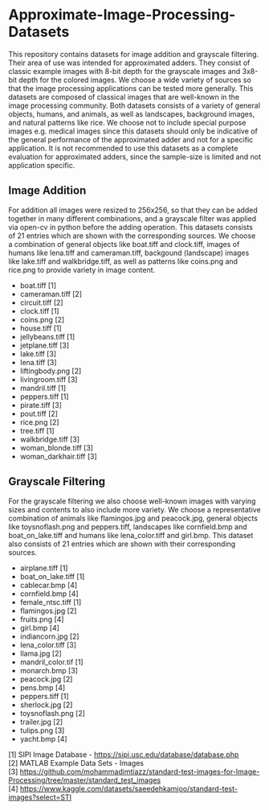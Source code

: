 # Approximate-Image-Processing-Datasets
This repository contains datasets for image addition and grayscale filtering. Their area of use was intended for approximated adders. They consist of classic example images with 8-bit depth for the grayscale images and 3x8-bit depth for the colored images.
We choose a wide variety of sources so that the image processing applications can be tested more generally. This datasets are composed of classical images that are well-known in the image processing community. 
Both datasets consists of a variety of general objects, humans, and animals, as well as landscapes, background images, and natural patterns like rice.
We choose not to include special purpose images e.g. medical images since this datasets should only be indicative of the general performance of the approximated adder and not for a specific application.
It is not recommended to use this datasets as a complete evaluation for approximated adders, since the sample-size is limited and not application specific.

## Image Addition
For addition all images were resized to 256x256, so that they can be added together in many different combinations, and a grayscale filter was applied via open-cv in python before the adding operation.
This datasets consists of 21 entries which are shown with the corresponding sources. 
We choose a combination of general objects like boat.tiff and clock.tiff, images of humans like lena.tiff and cameraman.tiff, backgound (landscape) images like lake.tiff and walkbridge.tiff, as well as patterns like coins.png and rice.png to provide variety in image content.
+ boat.tiff [1]
+ cameraman.tiff [2]
+ circuit.tiff [2]
+ clock.tiff [1]
+ coins.png [2]
+ house.tiff [1]
+ jellybeans.tiff [1]
+ jetplane.tiff [3]
+ lake.tiff [3]
+ lena.tiff [3]
+ liftingbody.png [2]
+ livingroom.tiff [3]
+ mandril.tiff [1]
+ peppers.tiff [1]
+ pirate.tiff [3]
+ pout.tiff [2]
+ rice.png [2]
+ tree.tiff [1]
+ walkbridge.tiff [3]
+ woman_blonde.tiff [3]
+ woman_darkhair.tiff [3]

## Grayscale Filtering
For the grayscale filtering we also choose well-known images with varying sizes and contents to also include more variety.
We choose a representative combination of animals like flamingos.jpg and peacock.jpg, general objects like toysnoflash.png and peppers.tiff, landscapes like cornfield.bmp and boat_on_lake.tiff and humans like lena_color.tiff and girl.bmp.
This dataset also consists of 21 entries which are shown with their corresponding sources.
+ airplane.tiff [1]
+ boat_on_lake.tiff [1]
+ cablecar.bmp [4]
+ cornfield.bmp [4]
+ female_ntsc.tiff [1]
+ flamingos.jpg [2]
+ fruits.png [4]
+ girl.bmp [4]
+ indiancorn.jpg [2]
+ lena_color.tiff [3]
+ llama.jpg [2] 
+ mandril_color.tif [1]
+ monarch.bmp [3]
+ peacock.jpg [2]
+ pens.bmp [4]
+ peppers.tiff [1]
+ sherlock.jpg [2]
+ toysnoflash.png [2]
+ trailer.jpg [2]
+ tulips.png [3]
+ yacht.bmp [4]

[1] SIPI Image Database - https://sipi.usc.edu/database/database.php <br />
[2] MATLAB Example Data Sets - Images <br />
[3] https://github.com/mohammadimtiazz/standard-test-images-for-Image-Processing/tree/master/standard_test_images <br />
[4] https://www.kaggle.com/datasets/saeedehkamjoo/standard-test-images?select=STI <br />
